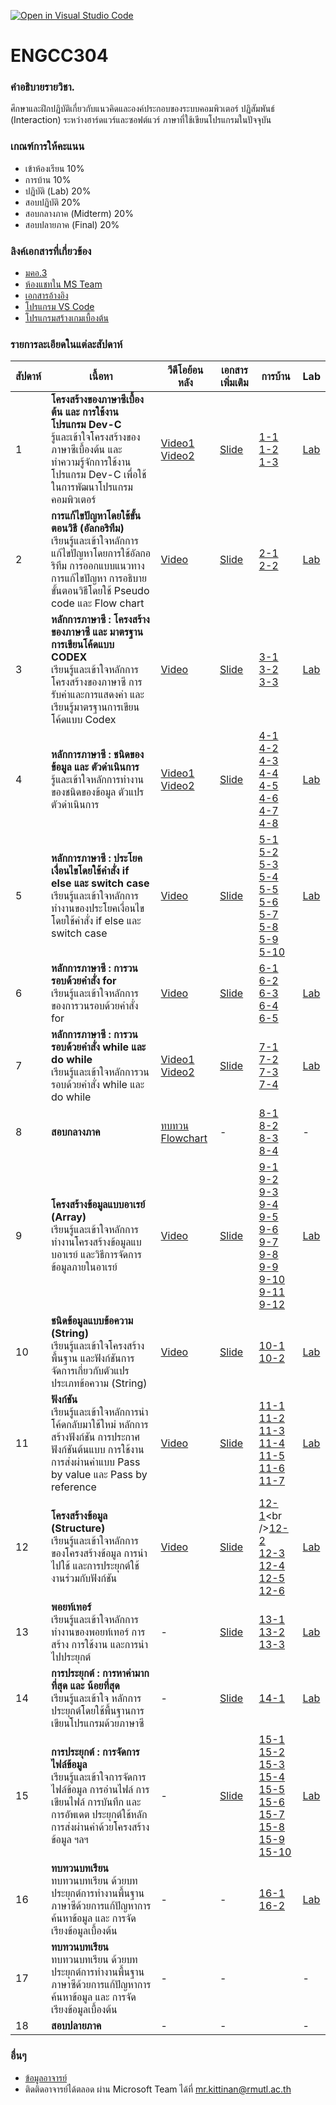 [![Open in Visual Studio Code](https://classroom.github.com/assets/open-in-vscode-718a45dd9cf7e7f842a935f5ebbe5719a5e09af4491e668f4dbf3b35d5cca122.svg)](https://classroom.github.com/online_ide?assignment_repo_id=12100446&assignment_repo_type=AssignmentRepo)
# ENGCC304

### คำอธิบายรายวิชา.
ศึกษาและฝึกปฏิบัติเกี่ยวกับแนวคิดและองค์ประกอบของระบบคอมพิวเตอร์ ปฏิสัมพันธ์ (Interaction) ระหว่างฮาร์ดแวร์และซอฟต์แวร์ ภาษาที่ใช้เขียนโปรแกรมในปัจจุบัน

### เกณฑ์การให้คะแนน
* เข้าห้องเรียน 10%
* การบ้าน 10%
* ปฏิบัติ (Lab) 20%
* สอบปฏิบัติ 20%
* สอบกลางภาค (Midterm) 20%
* สอบปลายภาค (Final) 20%

### ลิงค์เอกสารที่เกี่ยวข้อง
* [มคอ.3](https://lms.rmutl.ac.th/course/detail/26685112510840845/3315eca9948196f315b9646a7c17aff406bbcadea6cd2b09fa459877a055ff59)
* [ห้องแชทใน MS Team](https://teams.microsoft.com/l/team/19%3arKntHXYhYmuuzH0Pzkf8UCBfpW9YhTA1HYd-zRd2TAY1%40thread.tacv2/conversations?groupId=71704dcf-e83c-484d-9128-9752beb4c08f&tenantId=2c0a3819-8c66-4ae1-9a99-3832d9facbd9)
* [เอกสารอ้างอิง](https://autolib.rmutl.ac.th/Catalog/BibItem.aspx?BibID=b00141555)
* [โปรแกรม VS Code](https://code.visualstudio.com/download)
* [โปรแกรมสร้างเกมเบื้องต้น](https://arcade.makecode.com/)

### รายการละเอียดในแต่ละสัปดาห์
สัปดาห์ | เนื้อหา | วีดีโอย้อนหลัง | เอกสารเพิ่มเติม | การบ้าน | Lab
--- | --- | --- | --- | --- | ---
1| **โครงสร้างของภาษาซีเบื้องต้น และ การใช้งานโปรแกรม Dev-C** <br />รู้และเข้าใจโครงสร้างของภาษาซีเบื้องต้น และ ทำความรู้จักการใช้งานโปรแกรม Dev-C เพื่อใช้ในการพัฒนาโปรแกรมคอมพิวเตอร์ |[Video1](https://www.youtube.com/watch?v=01p2FCUcYY8)<br />[Video2](https://www.youtube.com/watch?v=rI52J5TJTMw)|[Slide](https://livermutlac.sharepoint.com/:b:/s/teams-ENGCE304ComputerProgramming/ETYgDRuD759DgakTLZtL8DkB6GJZreAWhP_eVJMHAv67SA?e=ZJ5sG7)|[1-1](https://classroom.github.com/a/OgtBlbCt)<br />[1-2](https://classroom.github.com/a/Xkss0LnV)<br />[1-3](https://classroom.github.com/a/SpGCY8C4)|[Lab](https://classroom.github.com/a/Ns2a2hrD)
2| **การแก้ไขปัญหาโดยใช้ขั้นตอนวิธี (อัลกอริทึม)** <br />เรียนรู้และเข้าใจหลักการแก้ไขปัญหาโดยการใช้อัลกอริทึม การออกแบบแนวทางการแก้ไขปัญหา การอธิบายขั้นตอนวิธีโดยใช้ Pseudo code และ Flow chart |[Video](https://www.youtube.com/watch?v=9hEjesjU_k0)|[Slide](https://livermutlac.sharepoint.com/:b:/s/teams-ENGCE304ComputerProgramming/Edwip_elSB1Ju3BQMoHD9nQBpCd0iZQ-LLpqVuPuiwSctw?e=qWMHRd)|[2-1](https://classroom.github.com/a/q57GQTu-)<br />[2-2](https://classroom.github.com/a/KOhJr4YK)|[Lab](https://classroom.github.com/a/U6OpNLiR)
3| **หลักการภาษาซี : โครงสร้างของภาษาซี และ มาตรฐานการเขียนโค้ดแบบ CODEX** <br />เรียนรู้และเข้าใจหลักการโครงสร้างของภาษาซี การรับค่าและการแสดงค่า และเรียนรู้มาตรฐานการเขียนโค้ดแบบ Codex |[Video](https://www.youtube.com/watch?v=ml6_NafY3u4)|[Slide](https://livermutlac.sharepoint.com/:b:/s/teams-ENGCE304ComputerProgramming/Eayf5GqKw19CkYrd4ahDiqwB4LuYaKrq3V70xOwUH3Vugg?e=nGtK8F)|[3-1](https://classroom.github.com/a/vvK98XQZ)<br />[3-2](https://classroom.github.com/a/hokldyl0)<br />[3-3](https://classroom.github.com/a/7TKb4n_1)|[Lab](https://classroom.github.com/a/i4aEBC18)
4| **หลักการภาษาซี : ชนิดของข้อมูล และ ตัวดำเนินการ** <br />รู้และเข้าใจหลักการทำงานของชนิดของข้อมูล ตัวแปร ตัวดำเนินการ |[Video1](https://www.youtube.com/watch?v=5mSartNW-0c)<br />[Video2](https://www.youtube.com/watch?v=sL6D7CRhNcA)|[Slide](https://livermutlac.sharepoint.com/:b:/s/teams-ENGCE304ComputerProgramming/Ea3nPBpBv19EnoPpQPT9WnwBlU7jLz6_PVykJo7BSK0bfQ?e=G1NAQn)|[4-1](https://classroom.github.com/a/56TCzSEn)<br />[4-2](https://classroom.github.com/a/-ZM1Ws9a)<br />[4-3](https://classroom.github.com/a/YP5jZMKc)<br />[4-4](https://classroom.github.com/a/tCaj-5vg)<br />[4-5](https://classroom.github.com/a/GOMMzcGM)<br />[4-6](https://classroom.github.com/a/gQFFftvS)<br />[4-7](https://classroom.github.com/a/2U2M22rp)<br />[4-8](https://classroom.github.com/a/JL-oj08F)|[Lab](https://classroom.github.com/a/RTmk4uL9)
5| **หลักการภาษาซี : ประโยคเงื่อนไขโดยใช้คำสั่ง if else และ switch case** <br />เรียนรู้และเข้าใจหลักการทำงานของประโยคเงื่อนไขโดยใช้คำสั่ง if else และ switch case |[Video]()|[Slide](https://livermutlac.sharepoint.com/:b:/s/teams-ENGCE304ComputerProgramming/ETBes-il4uVOsjmRgwViRsgB1D21qFu9IvVWhGKqGUqT8w?e=xyBZje)|[5-1](https://classroom.github.com/a/G_X3dCoR)<br />[5-2](https://classroom.github.com/a/JeQqgQpR)<br />[5-3](https://classroom.github.com/a/Lk-0Q9Pl)<br />[5-4](https://classroom.github.com/a/M3CySztT)<br />[5-5](https://classroom.github.com/a/SZJunc6g)<br />[5-6](https://classroom.github.com/a/OIqQclvI)<br />[5-7](https://classroom.github.com/a/jcLdIGN-)<br />[5-8](https://classroom.github.com/a/xHpvlcZO)<br />[5-9](https://classroom.github.com/a/q0QkNB3b)<br />[5-10](https://classroom.github.com/a/gJed0cDh)|[Lab](https://classroom.github.com/a/UR-DmX9D)
6| **หลักการภาษาซี : การวนรอบด้วยคำสั่ง for** <br />เรียนรู้และเข้าใจหลักการของการวนรอบด้วยคำสั่ง for |[Video](https://www.youtube.com/watch?v=RgPZfEIItxg)|[Slide](https://livermutlac.sharepoint.com/:b:/s/teams-ENGCE304ComputerProgramming/EXRqRll1cMNFhpI5h1jZqL0BB6KpFf0uax1emU1t1-2Bxg?e=Rk4dzv)|[6-1](https://classroom.github.com/a/v1eK5cVC)<br />[6-2](https://classroom.github.com/a/oBNLd6J8)<br />[6-3](https://classroom.github.com/a/60f20YXR)<br />[6-4](https://classroom.github.com/a/9FnvjVVx)<br />[6-5](https://classroom.github.com/a/VKi9veG6)<br />|[Lab](https://classroom.github.com/a/ZnIpzJiC)
7| **หลักการภาษาซี : การวนรอบด้วยคำสั่ง while และ do while** <br />เรียนรู้และเข้าใจหลักการวนรอบด้วยคำสั่ง while และ do while |[Video1](https://www.youtube.com/watch?v=SDOaMhy42RA)<br />[Video2](https://www.youtube.com/watch?v=pB6ibWypdDY)|[Slide](https://livermutlac.sharepoint.com/:b:/s/teams-ENGCE304ComputerProgramming/EXyT_h-KgdVPmYD_erDcM6UBGu4I0gqGRwfTbSPuWNw-7Q?e=ZLDti6)|[7-1](https://classroom.github.com/a/nK5IBtP0)<br />[7-2](https://classroom.github.com/a/3slczBis)<br />[7-3](https://classroom.github.com/a/QbAl0VL7)<br />[7-4](https://classroom.github.com/a/EdbVqCPu)<br />|[Lab](https://classroom.github.com/a/H-WGeKen)
8| **สอบกลางภาค** |[ทบทวน Flowchart](https://www.youtube.com/watch?v=lyzEe20rKG4)|-|[8-1](https://classroom.github.com/a/omahDcYf)<br />[8-2](https://classroom.github.com/a/GxB9bvqs)<br />[8-3](https://classroom.github.com/a/mRk1KBJy)<br />[8-4](https://classroom.github.com/a/rYafS_FM)<br />|-
9| **โครงสร้างข้อมูลแบบอาเรย์ (Array)** <br />เรียนรู้และเข้าใจหลักการทำงานโครงสร้างข้อมูลแบบอาเรย์ และวิธีการจัดการข้อมูลภายในอาเรย์ |[Video](https://www.youtube.com/watch?v=u5rshhQ1ZJQ)|[Slide](https://livermutlac.sharepoint.com/:b:/s/teams-ENGCE304ComputerProgramming/Edxmf4SkSyJHg9qyGMSsPrcBJYq8gBSFSV36_YEEjKAFAQ?e=KJmM2c)|[9-1](https://classroom.github.com/a/ySuuhPoz)<br />[9-2](https://classroom.github.com/a/gNhD_Zd1)<br />[9-3](https://classroom.github.com/a/rtdEeknm)<br />[9-4](https://classroom.github.com/a/IIsW4ATr)<br />[9-5](https://classroom.github.com/a/tvDKFKLW)<br />[9-6](https://classroom.github.com/a/SrtEVZCt)<br />[9-7](https://classroom.github.com/a/Ui6RmNhC)<br />[9-8](https://classroom.github.com/a/KtIWU8vH)<br />[9-9](https://classroom.github.com/a/oHoTSG55)<br />[9-10](https://classroom.github.com/a/DS5Qktbl)<br />[9-11](https://classroom.github.com/a/dU-S0Khx)<br />[9-12](https://classroom.github.com/a/G5COgRH0)<br />|[Lab](https://classroom.github.com/a/t2gZITiw)
10| **ชนิดข้อมูลแบบข้อความ (String)** <br />เรียนรู้และเข้าใจโครงสร้างพื้นฐาน และฟังก์ชันการจัดการเกี่ยวกับตัวแปรประเภทข้อความ (String) |[Video](https://www.youtube.com/watch?v=jEWPSXGDCdc)|[Slide](https://livermutlac.sharepoint.com/:b:/s/teams-ENGCE304ComputerProgramming/EZnY-xclDjZLgdJV1v2Tm2wBQ7DmomdkZCOhpSMzh1dwAw?e=zSQdv0)|[10-1](https://classroom.github.com/a/5mKJHuKc)<br />[10-2](https://classroom.github.com/a/2Q6Es3iX)|[Lab](https://classroom.github.com/a/eebF9_r7)
11| **ฟังก์ชัน** <br />เรียนรู้และเข้าใจหลักการนำโค้ดกลับมาใช้ใหม่ หลักการสร้างฟังก์ชัน การประกาศฟังก์ชันต้นแบบ การใช้งาน การส่งผ่านค่าแบบ Pass by value และ Pass by reference |[Video](https://www.youtube.com/watch?v=Wd7nHpBTSy0)|[Slide](https://livermutlac.sharepoint.com/:b:/s/teams-ENGCE304ComputerProgramming/EXlrs-SgSqpFq21FhDQs_PoBOMcEiV6UbNOTy0Y4CW9WhQ?e=hrP20C)|[11-1](https://classroom.github.com/a/SuyZZfhX)<br />[11-2](https://classroom.github.com/a/LoyrNIEM)<br />[11-3](https://classroom.github.com/a/w-pB_4Um)<br />[11-4](https://classroom.github.com/a/MvvPhX0Y)<br />[11-5](https://classroom.github.com/a/Vu_w_VYs)<br />[11-6](https://classroom.github.com/a/ARt567T5)<br />[11-7](https://classroom.github.com/a/PdAbitem)|[Lab](https://classroom.github.com/a/BOaJLMsR)
12| **โครงสร้างข้อมูล (Structure)** <br />เรียนรู้และเข้าใจหลักการของโครงสร้างข้อมูล การนำไปใช้ และการประยุกต์ใช้งานร่วมกับฟังก์ชัน |[Video](https://www.youtube.com/watch?v=PTyQoGqi_NU)|[Slide](https://livermutlac.sharepoint.com/:b:/s/teams-ENGCE304ComputerProgramming/EZSkaa-izOJHui_OFn2-_x0B2yKp2fMCsRDRW_wFMIapsA?e=Zzgb5Y)|[12-1](https://classroom.github.com/a/ZJiTMX0_)<br />[12-2](https://classroom.github.com/a/8jLEj8ja)<br />[12-3](https://classroom.github.com/a/06wqyHPr)<br />[12-4](https://classroom.github.com/a/--v0cHyB)<br />[12-5](https://classroom.github.com/a/Gtba-yzn)<br />[12-6](https://classroom.github.com/a/UWS0cTLE)|[Lab](https://classroom.github.com/a/-BLfHD-9)
13| **พอยท์เทอร์** <br />เรียนรู้และเข้าใจหลักการทำงานของพอยท์เทอร์ การสร้าง การใช้งาน และการนำไปประยุกต์ |-|[Slide](https://livermutlac.sharepoint.com/:b:/s/teams-ENGCE304ComputerProgramming/EVbN9Mm427FIhSUPqa-utfABxFyGEZ2zY1u_CkowmgWYog?e=EhC0O7)|[13-1](https://classroom.github.com/a/TSq6z7nx)<br />[13-2](https://classroom.github.com/a/hiP9Gysi)<br />[13-3](https://classroom.github.com/a/EKrgvxHh)|[Lab](https://classroom.github.com/a/DFTtS0B0)
14| **การประยุกต์ : การหาค่ามากที่สุด และ น้อยที่สุด** <br />เรียนรู้และเข้าใจ หลักการประยุกต์โดยใช้พื้นฐานการเขียนโปรแกรมด้วยภาษาซี |-|[Slide](https://livermutlac.sharepoint.com/:b:/s/teams-ENGCE304ComputerProgramming/ERqKsr6lWPNMo3-KLzoW5GYB4JH2d0cD1hc_8JaxABaxRQ?e=K8tANb)|[14-1](https://classroom.github.com/a/Fo94bsLL)<br />|[Lab](https://classroom.github.com/a/p1PJPxdl)
15| **การประยุกต์ : การจัดการไฟล์ข้อมูล** <br />เรียนรู้และเข้าใจการจัดการไฟล์ข้อมูล การอ่านไฟล์ การเขียนไฟล์ การบันทึก และการอัพเดต ประยุกต์ใช้หลักการส่งผ่านค่าด้วยโครงสร้างข้อมูล ฯลฯ |-|[Slide](https://livermutlac.sharepoint.com/:b:/s/teams-ENGCE304ComputerProgramming/Ef4q1igB4JdGomd66ivhvGsBnZo-jrKCK1eNhRHpw3xKtg?e=zgMjCw)|[15-1](https://classroom.github.com/a/KOXXBKws)<br />[15-2](https://classroom.github.com/a/ONuFwqon)<br />[15-3](https://classroom.github.com/a/N4HbrP9f)<br />[15-4](https://classroom.github.com/a/xcE7M6HL)<br />[15-5](https://classroom.github.com/a/Nist88xl)<br />[15-6](https://classroom.github.com/a/XMb6ShDx)<br />[15-7](https://classroom.github.com/a/73piVECt)<br />[15-8](https://classroom.github.com/a/6B7qgBD5)<br />[15-9](https://classroom.github.com/a/bWIXmkix)<br />[15-10](https://classroom.github.com/a/UNnHu0LQ)<br />|[Lab](https://classroom.github.com/a/ag5D651C)
16| **ทบทวนบทเรียน** <br />ทบทวนบทเรียน ด้วยบทประยุกต์การทำงานพื้นฐานภาษาซีด้วยการแก้ปัญหาการค้นหาข้อมูล และ การจัดเรียงข้อมูลเบื้องต้น |-|-|[16-1](https://classroom.github.com/a/jG3vE3Jh)<br />[16-2](https://classroom.github.com/a/DMHAwC1d)|[Lab](https://classroom.github.com/a/B_F5HTfO)
17| **ทบทวนบทเรียน** <br />ทบทวนบทเรียน ด้วยบทประยุกต์การทำงานพื้นฐานภาษาซีด้วยการแก้ปัญหาการค้นหาข้อมูล และ การจัดเรียงข้อมูลเบื้องต้น |-|-||-
18| **สอบปลายภาค** |-|-||-

### อื่นๆ
* [ข้อมูลอาจารย์](https://lms.rmutl.ac.th/teachers/detail/24002453439513437/5fd51c39cb8f05637cb8e96df6ec9392edb3ec16ea62666620cda4fd8f8b3e72)
* ติดติดอาจารย์ได้ตลอด ผ่าน Microsoft Team ได้ที่ mr.kittinan@rmutl.ac.th
